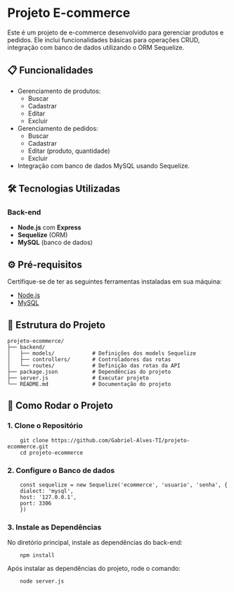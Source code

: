 # Projeto E-commerce

Este é um projeto de e-commerce desenvolvido para gerenciar produtos e pedidos. Ele inclui funcionalidades básicas para operações CRUD, integração com banco de dados utilizando o ORM Sequelize.

## 📋 Funcionalidades

- Gerenciamento de produtos:
  - Buscar
  - Cadastrar
  - Editar
  - Excluir
- Gerenciamento de pedidos:
  - Buscar
  - Cadastrar
  - Editar (produto, quantidade)
  - Excluir
- Integração com banco de dados MySQL usando Sequelize.

## 🛠️ Tecnologias Utilizadas

### Back-end
- **Node.js** com **Express**
- **Sequelize** (ORM)
- **MySQL** (banco de dados)

## ⚙️ Pré-requisitos

Certifique-se de ter as seguintes ferramentas instaladas em sua máquina:

- [Node.js](https://nodejs.org/)
- [MySQL](https://www.mysql.com/)

## 📂 Estrutura do Projeto

```plaintest
projeto-ecommerce/
├── backend/
│   ├── models/            # Definições dos models Sequelize
│   ├── controllers/       # Controladores das rotas
│   └── routes/            # Definição das rotas da API
├── package.json           # Dependências do projeto
├── server.js              # Executar projeto
└── README.md              # Documentação do projeto
```

## 🚀 Como Rodar o Projeto

### 1. **Clone o Repositório**

```
    git clone https://github.com/Gabriel-Alves-TI/projeto-ecommerce.git
    cd projeto-ecommerce
```

### 2. **Configure o Banco de dados**

```
    const sequelize = new Sequelize('ecommerce', 'usuario', 'senha', { 
    dialect: 'mysql',
    host: '127.0.0.1',
    port: 3306
    })
```
### 3. **Instale as Dependências**
No diretório principal, instale as dependências do back-end:
```
    npm install
```
Após instalar as dependências do projeto, rode o comando:
```
    node server.js
```
<!--
### 4. **Acesse a documentação do projeto**
O link do Swagger está disponível em:
```
    https://swagger.com.br
```
-->